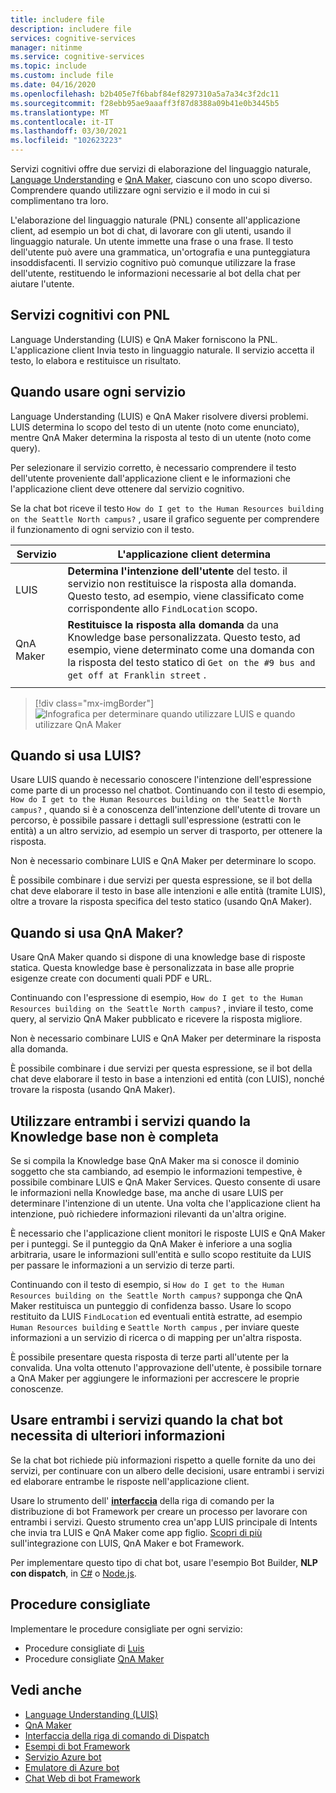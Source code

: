 ```yaml
---
title: includere file
description: includere file
services: cognitive-services
manager: nitinme
ms.service: cognitive-services
ms.topic: include
ms.custom: include file
ms.date: 04/16/2020
ms.openlocfilehash: b2b405e7f6babf84ef8297310a5a7a34c3f2dc11
ms.sourcegitcommit: f28ebb95ae9aaaff3f87d8388a09b41e0b3445b5
ms.translationtype: MT
ms.contentlocale: it-IT
ms.lasthandoff: 03/30/2021
ms.locfileid: "102623223"
---
```

Servizi cognitivi offre due servizi di elaborazione del linguaggio naturale, [Language Understanding](../luis/what-is-luis.md) e [QnA Maker](../qnamaker/overview/overview.md), ciascuno con uno scopo diverso. Comprendere quando utilizzare ogni servizio e il modo in cui si complimentano tra loro.

L'elaborazione del linguaggio naturale (PNL) consente all'applicazione client, ad esempio un bot di chat, di lavorare con gli utenti, usando il linguaggio naturale. Un utente immette una frase o una frase. Il testo dell'utente può avere una grammatica, un'ortografia e una punteggiatura insoddisfacenti. Il servizio cognitivo può comunque utilizzare la frase dell'utente, restituendo le informazioni necessarie al bot della chat per aiutare l'utente.

## <a name="cognitive-services-with-nlp"></a>Servizi cognitivi con PNL

Language Understanding (LUIS) e QnA Maker forniscono la PNL. L'applicazione client Invia testo in linguaggio naturale. Il servizio accetta il testo, lo elabora e restituisce un risultato.

## <a name="when-to-use-each-service"></a>Quando usare ogni servizio

Language Understanding (LUIS) e QnA Maker risolvere diversi problemi. LUIS determina lo scopo del testo di un utente (noto come enunciato), mentre QnA Maker determina la risposta al testo di un utente (noto come query).

Per selezionare il servizio corretto, è necessario comprendere il testo dell'utente proveniente dall'applicazione client e le informazioni che l'applicazione client deve ottenere dal servizio cognitivo.

Se la chat bot riceve il testo `How do I get to the Human Resources building on the Seattle North campus?` , usare il grafico seguente per comprendere il funzionamento di ogni servizio con il testo.

|Servizio|L'applicazione client determina|
|--|--|
|LUIS|**Determina l'intenzione dell'utente** del testo. il servizio non restituisce la risposta alla domanda. Questo testo, ad esempio, viene classificato come corrispondente allo `FindLocation` scopo.<br>|
|QnA Maker|**Restituisce la risposta alla domanda** da una Knowledge base personalizzata. Questo testo, ad esempio, viene determinato come una domanda con la risposta del testo statico di  `Get on the #9 bus and get off at Franklin street` .|
|||

> [!div class="mx-imgBorder"]
> ![Infografica per determinare quando utilizzare LUIS e quando utilizzare QnA Maker](./luis-qna-maker-together-decision.png)

## <a name="when-do-you-use-luis"></a>Quando si usa LUIS?

Usare LUIS quando è necessario conoscere l'intenzione dell'espressione come parte di un processo nel chatbot. Continuando con il testo di esempio, `How do I get to the Human Resources building on the Seattle North campus?` , quando si è a conoscenza dell'intenzione dell'utente di trovare un percorso, è possibile passare i dettagli sull'espressione (estratti con le entità) a un altro servizio, ad esempio un server di trasporto, per ottenere la risposta.

Non è necessario combinare LUIS e QnA Maker per determinare lo scopo.

È possibile combinare i due servizi per questa espressione, se il bot della chat deve elaborare il testo in base alle intenzioni e alle entità (tramite LUIS), oltre a trovare la risposta specifica del testo statico (usando QnA Maker).

## <a name="when-do-you-use-qna-maker"></a>Quando si usa QnA Maker?

Usare QnA Maker quando si dispone di una knowledge base di risposte statica. Questa knowledge base è personalizzata in base alle proprie esigenze create con documenti quali PDF e URL.

Continuando con l'espressione di esempio, `How do I get to the Human Resources building on the Seattle North campus?` , inviare il testo, come query, al servizio QnA Maker pubblicato e ricevere la risposta migliore.

Non è necessario combinare LUIS e QnA Maker per determinare la risposta alla domanda.

È possibile combinare i due servizi per questa espressione, se il bot della chat deve elaborare il testo in base a intenzioni ed entità (con LUIS), nonché trovare la risposta (usando QnA Maker).

## <a name="use-both-services-when-your-knowledge-base-is-incomplete"></a>Utilizzare entrambi i servizi quando la Knowledge base non è completa

Se si compila la Knowledge base QnA Maker ma si conosce il dominio soggetto che sta cambiando, ad esempio le informazioni tempestive, è possibile combinare LUIS e QnA Maker Services. Questo consente di usare le informazioni nella Knowledge base, ma anche di usare LUIS per determinare l'intenzione di un utente. Una volta che l'applicazione client ha intenzione, può richiedere informazioni rilevanti da un'altra origine.

È necessario che l'applicazione client monitori le risposte LUIS e QnA Maker per i punteggi. Se il punteggio da QnA Maker è inferiore a una soglia arbitraria, usare le informazioni sull'entità e sullo scopo restituite da LUIS per passare le informazioni a un servizio di terze parti.

Continuando con il testo di esempio, si `How do I get to the Human Resources building on the Seattle North campus?` supponga che QnA Maker restituisca un punteggio di confidenza basso. Usare lo scopo restituito da LUIS `FindLocation` ed eventuali entità estratte, ad esempio `Human Resources building` e `Seattle North campus` , per inviare queste informazioni a un servizio di ricerca o di mapping per un'altra risposta.

È possibile presentare questa risposta di terze parti all'utente per la convalida. Una volta ottenuto l'approvazione dell'utente, è possibile tornare a QnA Maker per aggiungere le informazioni per accrescere le proprie conoscenze.

## <a name="use-both-services-when-your-chat-bot-needs-more-information"></a>Usare entrambi i servizi quando la chat bot necessita di ulteriori informazioni

Se la chat bot richiede più informazioni rispetto a quelle fornite da uno dei servizi, per continuare con un albero delle decisioni, usare entrambi i servizi ed elaborare entrambe le risposte nell'applicazione client.

Usare lo strumento dell' **[interfaccia](https://github.com/Microsoft/botbuilder-tools/tree/master/packages/Dispatch)** della riga di comando per la distribuzione di bot Framework per creare un processo per lavorare con entrambi i servizi. Questo strumento crea un'app LUIS principale di Intents che invia tra LUIS e QnA Maker come app figlio. [Scopri di più](/azure/bot-service/bot-builder-tutorial-dispatch?tabs=cs) sull'integrazione con LUIS, QnA Maker e bot Framework.

Per implementare questo tipo di chat bot, usare l'esempio Bot Builder, **NLP con dispatch**, in [C#](https://github.com/microsoft/BotBuilder-Samples/tree/master/samples/csharp_dotnetcore/14.nlp-with-dispatch) o [Node.js](https://github.com/microsoft/BotBuilder-Samples/tree/master/samples/javascript_nodejs/14.nlp-with-dispatch).

## <a name="best-practices"></a>Procedure consigliate

Implementare le procedure consigliate per ogni servizio:

* Procedure consigliate di [Luis](../luis/luis-concept-best-practices.md)
* Procedure consigliate [QnA Maker](../qnamaker/concepts/best-practices.md)

## <a name="see-also"></a>Vedi anche

* [Language Understanding (LUIS)](../luis/what-is-luis.md)
* [QnA Maker](../qnamaker/overview/overview.md)
* [Interfaccia della riga di comando di Dispatch](https://github.com/Microsoft/botbuilder-tools/tree/master/packages/Dispatch)
* [Esempi di bot Framework](https://github.com/Microsoft/BotBuilder-Samples)
* [Servizio Azure bot](/azure/bot-service/bot-service-overview-introduction)
* [Emulatore di Azure bot](https://github.com/Microsoft/BotFramework-Emulator)
* [Chat Web di bot Framework](https://github.com/microsoft/BotFramework-WebChat)